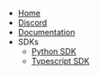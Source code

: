 <!-- docs/_sidebar.md -->

* [Home](/)
* [Discord](https://discord.gg/qxNNEfMjvY)
* [Documentation](topics/documentation.md)
* SDKs
  * [Python SDK](https://github.com/mfcsorg/mfcs-python)
  * [Typescript SDK](https://github.com/mfcsorg/mfcs-js)
